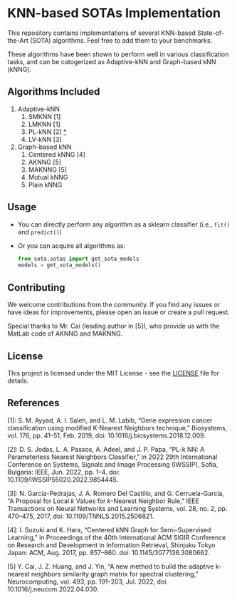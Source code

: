 # KNN-based SOTAs Implementation

This repository contains implementations of several KNN-based State-of-the-Art (SOTA) algorithms. Feel free to add them to your benchmarks. 

These algorithms have been shown to perform well in various classification tasks, and can be catogerized as Adaptive-kNN and Graph-based kNN (kNNG).

## Algorithms Included

1. Adaptive-kNN
   1. SMKNN [1]
   2. LMKNN [1]
   3. PL-kNN [2] [*](https://www.softwareimpacts.com/article/S2665-9638(22)00143-9/fulltext)
   4. LV-kNN [3]
2. Graph-based kNN
   1. Centered kNNG [4]
   2. AKNNG [5]
   3. MAKNNG [5]
   4. Mutual kNNG
   5. Plain kNNG

## Usage
- You can directly perform any algorithm as a sklearn classifier (i.e., `fit()` and `predict()`)

- Or you can acquire all algorithms as:
   ```python
   from sota.sotas import get_sota_models
   models = get_sota_models()
   ```


## Contributing

We welcome contributions from the community. If you find any issues or have ideas for improvements, please open an issue or create a pull request.

Special thanks to Mr. Cai (leading author in [5]), who provide us with the MatLab code of AKNNG and MAKNNG. 

## License

This project is licensed under the MIT License - see the [LICENSE](LICENSE) file for details.

## References
[1]: S. M. Ayyad, A. I. Saleh, and L. M. Labib, “Gene expression cancer classification using modified K-Nearest Neighbors technique,” Biosystems, vol. 176, pp. 41–51, Feb. 2019, doi: 10.1016/j.biosystems.2018.12.009.

[2]: D. S. Jodas, L. A. Passos, A. Adeel, and J. P. Papa, “PL-k NN: A Parameterless Nearest Neighbors Classifier,” in 2022 29th International Conference on Systems, Signals and Image Processing (IWSSIP), Sofia, Bulgaria: IEEE, Jun. 2022, pp. 1–4. doi: 10.1109/IWSSIP55020.2022.9854445.

[3]: N. Garcia-Pedrajas, J. A. Romero Del Castillo, and G. Cerruela-Garcia, “A Proposal for Local $k$ Values for $k$-Nearest Neighbor Rule,” IEEE Transactions on Neural Networks and Learning Systems, vol. 28, no. 2, pp. 470–475, 2017, doi: 10.1109/TNNLS.2015.2506821.

[4]: I. Suzuki and K. Hara, “Centered kNN Graph for Semi-Supervised Learning,” in Proceedings of the 40th International ACM SIGIR Conference on Research and Development in Information Retrieval, Shinjuku Tokyo Japan: ACM, Aug. 2017, pp. 857–860. doi: 10.1145/3077136.3080662.

[5] Y. Cai, J. Z. Huang, and J. Yin, “A new method to build the adaptive k-nearest neighbors similarity graph matrix for spectral clustering,” Neurocomputing, vol. 493, pp. 191–203, Jul. 2022, doi: 10.1016/j.neucom.2022.04.030.
